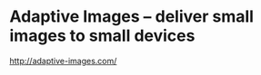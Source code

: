 <!--
title : Adaptive Images – deliver small images to small devices
author : Roman Ožana <ozana@omdesign.cz>
date : 17.9.2011 20:10:11
-->

# Adaptive Images – deliver small images to small devices

http://adaptive-images.com/